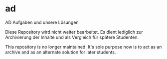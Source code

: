 ad
==

AD Aufgaben und unsere Lösungen

Diese Repository wird nicht weiter bearbeitet. Es dient lediglich zur Archivierung der Inhalte und als Vergleich für spätere Studenten.

This repository is no longer maintained. It's sole purpose now is to act as an archive and as an alternate solution for later students.
